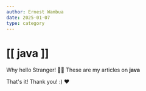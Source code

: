 ```yaml
---
author: Ernest Wambua
date: 2025-01-07
type: category
---
```

# [[ java ]]

Why hello Stranger! 👋😀
These are my articles on **java**



That's it! Thank you! :) ❤️